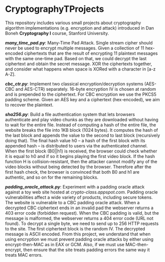 # CryptographyTProjects

This repository includes various small projects about cryptography algorithm implementations (e.g. encryption and attack) introduced in Dan Boneh **Cryptography I** course, Stanford University. 

***many_time_pad.py***: Many-Time Pad Attack. Single stream cipher should never be used to encrypt multiple messages. Given a collection of 11 hex-encoded ciphertexts that are the result of encrypting 11 plaintext messages with the same one-time pad. Based on that, we could decrypt the last ciphertext and obtain the secret message. XOR the ciphertexts together, and consider what happens when space is XORed with a character in [a-z A-Z].

***cbc_ctr.py***: Implement two classical encryption/decryption systems (AES-CBC and AES-CTR) separately. 16-byte encryption IV is chosen at random and is prepended to the ciphertext. For CBC encryption we use the PKCS5 padding scheme. Given an AES key and a ciphertext (hex-encoded), we aim to recover the plaintext. 

***sha256.py***: Build a file authentication system that lets browsers authenticate and play video chunks as they are downloaded without having to wait for the entire file. Instead of computing a hash of the entire file, the website breaks the file into 1KB block (1024 bytes). It computes the hash of the last block and appends the value to the second to last block (recursively doing that). The final hash value h0 – a hash of the first block with its appended hash – is distributed to users via the authenticated channel. When the first block (B0||h1) is received, the browser could check whether it is equal to h0 and if so it begins playing the first video block. If the hash function H is collision-resistant, then the attacker cannot modify any of the video blocks without being detected by the browser. Therefore after the first hash check, the browser is convinced that both B0 and h1 are authentic, and so on for the remaining blocks. 

***padding_oracle_attack.py***: Experiment with a padding oracle attack against a toy web site hosted at *crypto-class.appspot.com*. Padding oracle vulnerabilities affect a wide variety of products, including secure tokens. The website is vulnerable to a CBC padding oracle attack. When a decrypted CBC ciphertext ends in an invalid pad the webserver returns a 403 error code (forbidden request). When the CBC padding is valid, but the message is malformed, the webserver returns a 404 error code (URL not found). To decrypt a single byte, we need to send up to 256 HTTP requests to the site.  The first ciphertext block is the random IV. The decrypted message is ASCII encoded. From this project, we understand that when using encryption we must prevent padding oracle attacks by either using encrypt-then-MAC as in EAX or GCM. Also, if we must use MAC-then-encrypt, then ensure that the site treats padding errors the same way it treats MAC errors.



